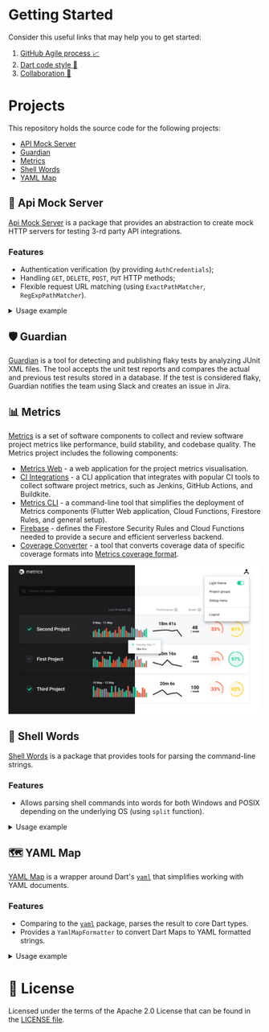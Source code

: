 # Getting Started

Consider this useful links that may help you to get started:
1. [GitHub Agile process :chart_with_upwards_trend:](docs/02_process.md)
2. [Dart code style :nail_care:](docs/09_dart_code_style.md)
3. [Collaboration :raised_hands:](docs/10_collaboration.md)

# Projects
This repository holds the source code for the following projects:
- [API Mock Server](#test_tube-api-mock-server)
- [Guardian](#shield-guardian)
- [Metrics](#bar_chart-metrics)
- [Shell Words](#shell-shell-words)
- [YAML Map](#world_map-yaml-map)

## :test_tube: Api Mock Server
[Api Mock Server](api_mock_server) is a package that provides an abstraction to create mock HTTP servers for testing 3-rd party API integrations.

### Features
- Authentication verification (by providing `AuthCredentials`);
- Handling `GET`, `DELETE`, `POST`, `PUT` HTTP methods;
- Flexible request URL matching (using `ExactPathMatcher`, `RegExpPathMatcher`).

<details>
  <summary>Usage example</summary>

Consider this short example on how to use the API Mock Server.

First, let's consider we have the following API client, and we need to test its `fetchBar` method:
```dart
import 'package:http/http.dart' as http;

class TestClient {
  final String apiUrl;

  const TestClient(this.apiUrl);

  Future<String> fetchBar() async {
    final response = await http.get('$apiUrl/foo');

    if (response.statusCode != 200) return null;

    return response.body;
  }
}
```

After that, let's implement an Api Mock server to test the `TestClient`.
```dart
class MockServer extends ApiMockServer {
  @override
  List<RequestHandler> get handlers => [
        RequestHandler.get(
          pathMatcher: ExactPathMatcher('/foo'),
          dispatcher: _fooHandler,
        ),
      ];

  Future<void> _fooHandler(HttpRequest request) async {
    request.response.write('bar');
    
    await request.response.flush();
    await request.response.close();
  }
}
```

Now, let's use the created `MockServer` in tests:
```dart
void main() {
  group("TestClient", () {
    final mockServer = MockServer();
    TestClient client;

    setUpAll(() async {
      await mockServer.start();
      client = TestClient(mockServer.url);
    });

    test(
      ".fetchBar() returns 'bar'",
      () async {
        const expectedResponse = 'bar';

        final actualResponse = await client.fetchBar();

        expect(actualResponse, equals(expectedResponse));
      },
    );
  });
}
```
</details>

## :shield: Guardian
[Guardian](guardian) is a tool for detecting and publishing flaky tests by analyzing JUnit XML files. The tool accepts the unit test reports and compares the actual and previous test results stored in a database. If the test is considered flaky, Guardian notifies the team using Slack and creates an issue in Jira.

## :bar_chart: Metrics
[Metrics](metrics/readme.md) is a set of software components to collect and review software project metrics like performance, build stability, and codebase quality.
The Metrics project includes the following components:
- [Metrics Web](metrics/web) - a web application for the project metrics visualisation.
- [CI Integrations](metrics/ci_integrations) - a CLI application that integrates with popular CI tools to collect software project metrics, such as Jenkins, GitHub Actions, and Buildkite.
- [Metrics CLI](metrics/cli) - a command-line tool that simplifies the deployment of Metrics components (Flutter Web application, Cloud Functions, Firestore Rules, and general setup).
- [Firebase](metrics/firebase) - defines the Firestore Security Rules and Cloud Functions needed to provide a secure and efficient serverless backend.
- [Coverage Converter](metrics/coverage_converter) - a tool that converts coverage data of specific coverage formats into [Metrics coverage format](https://github.com/platform-platform/monorepo/blob/master/metrics/ci_integrations/docs/01_ci_integration_module_architecture.md#coverage-report-format).

![Metrics Dashboard](docs/images/dashboard_ui.png)

## :shell: Shell Words
[Shell Words](shell_words) is a package that provides tools for parsing the command-line strings.

### Features
- Allows parsing shell commands into words for both Windows and POSIX depending on the underlying OS (using `split` function).

<details>
  <summary>Usage example</summary>

Consider this short example on how to use the shell words parser.

```dart
import 'package:shell_words/shell_words.dart';

void main() {
  final shellWords = split('cd foo/bar --some-flag=flag');

  print(shellWords.words); // [cd, foo/bar, --some-flag=flag]
  print(shellWords.error); // any occurred error
}
```

</details>

## :world_map: YAML Map
[YAML Map](yaml_map) is a wrapper around Dart's [`yaml`](https://pub.dev/packages/yaml) that simplifies working with YAML documents.

### Features
- Comparing to the [`yaml`](https://pub.dev/packages/yaml) package, parses the result to core Dart types.
- Provides a `YamlMapFormatter` to convert Dart Maps to YAML formatted strings.

<details>
  <summary>Usage example</summary>

Consider this short example on how to use the main `YamlMapParser` and `YamlMapFormatter` classes:

```dart
import 'package:yaml_map/src/yaml_map_formatter.dart';
import 'package:yaml_map/src/yaml_map_parser.dart';

void main() {
  const yaml = '''
  foo:
    bar:
      baz: 1
  ''';

  const yamlMapParser = YamlMapParser();
  final parsedYaml = yamlMapParser.parse(yaml);

  print(parsedYaml); // {foo: {bar: {baz: 1}}}
  print(parsedYaml['foo']); // {bar: {baz: 1}}
  print(parsedYaml['foo']['bar']); // {baz: 1}
  print(parsedYaml['foo']['bar']['baz']); // 1

  final yamlFormatter = YamlMapFormatter();
  print(yamlFormatter.format(parsedYaml));
  // foo: 
  //   bar: 
  //     baz: 1
}
```

</details>

# :scroll: License
Licensed under the terms of the Apache 2.0 License that can be found in the [LICENSE file](https://github.com/platform-platform/monorepo/blob/master/LICENSE).

